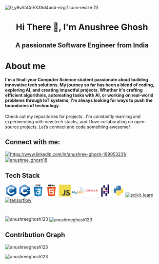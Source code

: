 
![0_yBvA5CnEX3Sd4aod-ezgif com-resize (1)](https://github.com/user-attachments/assets/cc0cdead-4084-4f12-9abd-44c21f897586)

<h1 align="center">Hi There 👋, I'm Anushree Ghosh</h1>
<h2 align="center">A passionate Software Engineer from India</h2>

<h1 align="centre"> About me </h1>
<p align="left"> 
<h4 align="left">I'm a final-year Computer Science student passionate about building innovative tech solutions. My journey so far has been a blend of coding, exploring AI, and creating impactful projects. Whether it's crafting efficient algorithms, automating tasks with AI, or working on real-world problems through IoT systems, I'm always looking for ways to push the boundaries of technology.</h4></p>
<p align="left>
 
<h4 align="left">Check out my repositories for projects . I'm constantly learning and experimenting with new tech stacks, and I love collaborating on open-source projects. Let’s connect and code something awesome! </h4>
</p>

<h2 align="left">Connect with me:</h2>
<p align="left">
<a href="https://linkedin.com/in/https://www.linkedin.com/in/anushree-ghosh-169053231/" target="blank"><img align="center" src="https://raw.githubusercontent.com/rahuldkjain/github-profile-readme-generator/master/src/images/icons/Social/linked-in-alt.svg" alt="https://www.linkedin.com/in/anushree-ghosh-169053231/" height="30" width="40" /></a>
<a href="https://instagram.com/anushree_ghosh18" target="blank"><img align="center" src="https://raw.githubusercontent.com/rahuldkjain/github-profile-readme-generator/master/src/images/icons/Social/instagram.svg" alt="anushree_ghosh18" height="30" width="40" /></a>
</p>

<h2 align="left">Tech Stack </h2>
<p align="left"> <a href="https://www.cprogramming.com/" target="_blank" rel="noreferrer"> <img src="https://raw.githubusercontent.com/devicons/devicon/master/icons/c/c-original.svg" alt="c" width="40" height="40"/> </a> 
<a href="https://www.w3schools.com/cpp/" target="_blank" rel="noreferrer"> <img src="https://raw.githubusercontent.com/devicons/devicon/master/icons/cplusplus/cplusplus-original.svg" alt="cplusplus" width="40" height="40"/> </a> <a href="https://www.w3schools.com/css/" target="_blank" rel="noreferrer"> <img src="https://raw.githubusercontent.com/devicons/devicon/master/icons/css3/css3-original-wordmark.svg" alt="css3" width="40" height="40"/> </a> <a href="https://www.w3.org/html/" target="_blank" rel="noreferrer"> <img src="https://raw.githubusercontent.com/devicons/devicon/master/icons/html5/html5-original-wordmark.svg" alt="html5" width="40" height="40"/> </a> <a href="https://developer.mozilla.org/en-US/docs/Web/JavaScript" target="_blank" rel="noreferrer"> <img src="https://raw.githubusercontent.com/devicons/devicon/master/icons/javascript/javascript-original.svg" alt="javascript" width="40" height="40"/> </a> <a href="https://www.mysql.com/" target="_blank" rel="noreferrer"> <img src="https://raw.githubusercontent.com/devicons/devicon/master/icons/mysql/mysql-original-wordmark.svg" alt="mysql" width="40" height="40"/> </a> <a href="https://www.oracle.com/" target="_blank" rel="noreferrer"> <img src="https://raw.githubusercontent.com/devicons/devicon/master/icons/oracle/oracle-original.svg" alt="oracle" width="40" height="40"/> </a> <a href="https://pandas.pydata.org/" target="_blank" rel="noreferrer"> <img src="https://raw.githubusercontent.com/devicons/devicon/2ae2a900d2f041da66e950e4d48052658d850630/icons/pandas/pandas-original.svg" alt="pandas" width="40" height="40"/> </a> <a href="https://www.python.org" target="_blank" rel="noreferrer"> <img src="https://raw.githubusercontent.com/devicons/devicon/master/icons/python/python-original.svg" alt="python" width="40" height="40"/> </a> <a href="https://scikit-learn.org/" target="_blank" rel="noreferrer"> <img src="https://upload.wikimedia.org/wikipedia/commons/0/05/Scikit_learn_logo_small.svg" alt="scikit_learn" width="40" height="40"/> </a> <a href="https://www.tensorflow.org" target="_blank" rel="noreferrer"> <img src="https://www.vectorlogo.zone/logos/tensorflow/tensorflow-icon.svg" alt="tensorflow" width="40" height="40"/> </a> </p><br>

<p><img align="left" src="https://github-readme-stats.vercel.app/api/top-langs?username=anushreeghosh123&show_icons=true&locale=en&layout=compact" alt="anushreeghosh123" /></p>

<p>&nbsp;<img align="center" src="https://github-readme-stats.vercel.app/api?username=anushreeghosh123&show_icons=true&locale=en" alt="anushreeghosh123" /></p>

<h2 align="left"> Contribution Graph</h2>

<p><img align="center" src="https://github-readme-streak-stats.herokuapp.com/?user=anushreeghosh123&" alt="anushreeghosh123" /></p>

<p align="left"> <img src="https://komarev.com/ghpvc/?username=anushreeghosh123&label=Profile%20views&color=0e75b6&style=flat" alt="anushreeghosh123" /> </p>


 
